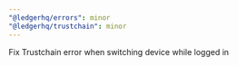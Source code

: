 ```yaml
---
"@ledgerhq/errors": minor
"@ledgerhq/trustchain": minor
---
```


Fix Trustchain error when switching device while logged in
